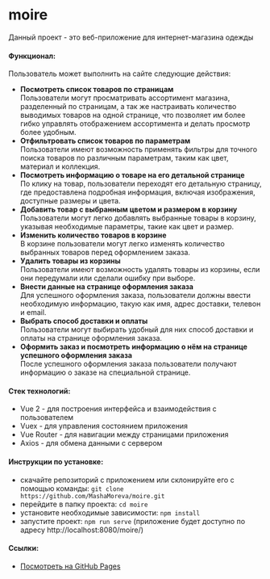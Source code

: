 # moire

Данный проект - это веб-приложение для интернет-магазина одежды

#### Функционал:

Пользователь может выполнить на сайте следующие действия:

- **Посмотреть список товаров по страницам**  
  Пользователи могут просматривать ассортимент магазина, разделенный по страницам, а так же настраивать количество выводимых товаров на одной странице, что позволяет им более гибко управлять отображением ассортимента и делать просмотр более удобным.
- **Отфильтровать список товаров по параметрам**  
  Пользователи имеют возможность применять фильтры для точного поиска товаров по различным параметрам, таким как цвет, материал и коллекция.
- **Посмотреть информацию о товаре на его детальной странице**  
  По клику на товар, пользователи переходят его детальную страницу, где предоставлена подробная информация, включая изображения, доступные размеры и цвета.
- **Добавить товар с выбранным цветом и размером в корзину**  
  Пользователи могут легко добавлять выбранные товары в корзину, указывая необходимые параметры, такие как цвет и размер.
- **Изменить количество товаров в корзине**  
  В корзине пользователи могут легко изменять количество выбранных товаров перед оформлением заказа.
- **Удалить товары из корзины**  
  Пользователи имеют возможность удалять товары из корзины, если они передумали или сделали ошибку при выборе.
- **Внести данные на странице оформления заказа**  
  Для успешного оформления заказа, пользователи должны ввести необходимую информацию, такую как имя, адрес доставки, телевон и email.
- **Выбрать способ доставки и оплаты**  
  Пользователи могут выбирать удобный для них способ доставки и оплаты на странице оформления заказа.
- **Оформить заказ и посмотреть информацию о нём на странице успешного оформления заказа**  
  После успешного оформления заказа пользователи получают информацию о заказе на специальной странице.

#### Стек технологий:

- Vue 2 - для построения интерфейса и взаимодействия с пользователем
- Vuex - для управления состоянием приложения
- Vue Router - для навигации между страницами приложения
- Axios - для обмена данными с сервером

#### Инструкции по установке:

- cкачайте репозиторий с приложением или склонируйте его с помощью команды: `git clone https://github.com/MashaMoreva/moire.git`
- перейдите в папку проекта: `cd moire`
- установите необходимые зависимости: `npm install`
- запустите проект: `npm run serve` (приложение будет доступно по адресу http://localhost:8080/moire/)

#### Ссылки:

- [Посмотреть на GitHub Pages](https://mashamoreva.github.io/moire/#/)

